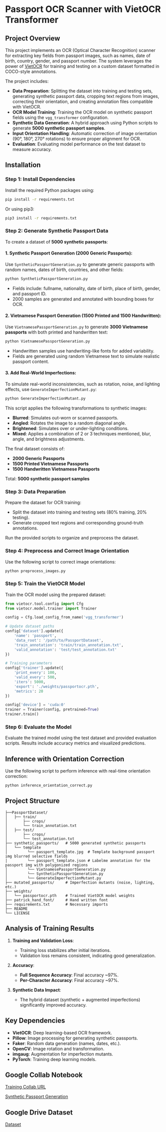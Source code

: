 # Passport OCR Scanner with VietOCR Transformer

## Project Overview
This project implements an OCR (Optical Character Recognition) scanner for extracting key fields from passport images, such as names, date of birth, country, gender, and passport number. The system leverages the power of [VietOCR](https://github.com/pbcquoc/vietocr) for training and testing on a custom dataset formatted in COCO-style annotations.

The project includes:
- **Data Preparation**: Splitting the dataset into training and testing sets, generating synthetic passport data, cropping text regions from images, correcting their orientation, and creating annotation files compatible with VietOCR.
- **OCR Model Training**: Training the OCR model on synthetic passport fields using the `vgg_transformer` configuration.
- **Synthetic Data Generation**: A hybrid approach using Python scripts to generate **5000 synthetic passport samples**.
- **Input Orientation Handling**: Automatic correction of image orientation (90°, 180°, 270° rotations) to ensure proper alignment for OCR.
- **Evaluation**: Evaluating model performance on the test dataset to measure accuracy.

## Installation

### Step 1: Install Dependencies
Install the required Python packages using:
```bash
pip install -r requirements.txt
```

Or using pip3:
```bash
pip3 install -r requirements.txt
```

### Step 2: Generate Synthetic Passport Data
To create a dataset of **5000 synthetic passports**:

#### 1. **Synthetic Passport Generation** (2000 Generic Passports):
Use `SyntheticPassportGeneration.py` to generate generic passports with random names, dates of birth, countries, and other fields:
```bash
python SyntheticPassportGeneration.py
```
- Fields include: fullname, nationality, date of birth, place of birth, gender, and passport ID.
- 2000 samples are generated and annotated with bounding boxes for OCR.

#### 2. **Vietnamese Passport Generation** (1500 Printed and 1500 Handwritten):
Use `VietnamesePassportGeneration.py` to generate **3000 Vietnamese passports** with both printed and handwritten text:
```bash
python VietnamesePassportGeneration.py
```
- Handwritten samples use handwriting-like fonts for added variability.
- Fields are generated using random Vietnamese text to simulate realistic passport content.

#### 3. **Add Real-World Imperfections**:
To simulate real-world inconsistencies, such as rotation, noise, and lighting effects, use `GenerateImperfectionMutant.py`:
```bash
python GenerateImperfectionMutant.py
```
This script applies the following transformations to synthetic images:
- **Blurred**: Simulates out-worn or scanned passports.
- **Angled**: Rotates the image to a random diagonal angle.
- **Brightened**: Simulates over or under-lighting conditions.
- **Mixed**: Applies a combination of 2 or 3 techniques mentioned, blur, angle, and brightness adjustments.

The final dataset consists of:
- **2000 Generic Passports**
- **1500 Printed Vietnamese Passports**
- **1500 Handwritten Vietnamese Passports**

Total: **5000 synthetic passport samples**

### Step 3: Data Preparation
Prepare the dataset for OCR training:
- Split the dataset into training and testing sets (80% training, 20% testing).
- Generate cropped text regions and corresponding ground-truth annotations.

Run the provided scripts to organize and preprocess the dataset.

### Step 4: Preprocess and Correct Image Orientation
Use the following script to correct image orientations:
```python
python preprocess_images.py
```

### Step 5: Train the VietOCR Model
Train the OCR model using the prepared dataset:
```python
from vietocr.tool.config import Cfg
from vietocr.model.trainer import Trainer

config = Cfg.load_config_from_name('vgg_transformer')

# Update dataset paths
config['dataset'].update({
    'name': 'passport',
    'data_root': '/path/to/PassportDataset',
    'train_annotation': 'train/train_annotation.txt',
    'valid_annotation': 'test/test_annotation.txt'
})

# Training parameters
config['trainer'].update({
    'print_every': 100,
    'valid_every': 500,
    'iters': 5000,
    'export': './weights/passportocr.pth',
    'metrics': 20
})

config['device'] = 'cuda:0'
trainer = Trainer(config, pretrained=True)
trainer.train()
```

### Step 6: Evaluate the Model
Evaluate the trained model using the test dataset and provided evaluation scripts. Results include accuracy metrics and visualized predictions.

## Inference with Orientation Correction
Use the following script to perform inference with real-time orientation correction:
```python
python inference_orientation_correct.py
```

## Project Structure
```plaintext
├──PassportDataset/
│   ├── train/
│       ├── crops/
│       └── train_annotation.txt
│   ├── test/
│       ├── crops/
│       └── test_annotation.txt
├── synthetic_passports/   # 5000 generated synthetic passports
│   └── template           
│         └── passport_template.jpg  # Template background passport img blurred selective fields
│         └── passport_template.json # Labelme annotation for the passport img with polygonized regions
│         └── VietnamesePassportGeneration.py
│         └── SyntheticPassportGeneration.py
│         └── GenerateImperfectionMutant.py
├── mutated_passports/     # Imperfection mutants (noise, lighting, etc.)
├── weights/
│   └── passportocr.pth    # Trained VietOCR model weights
├── patrick_hand_font/     # Hand written font
├── requirements.txt       # Necessary imports
├── README
└── LICENSE
```

## Analysis of Training Results
1. **Training and Validation Loss**:
   - Training loss stabilizes after initial iterations.
   - Validation loss remains consistent, indicating good generalization.

2. **Accuracy**:
   - **Full Sequence Accuracy**: Final accuracy ~97%.
   - **Per-Character Accuracy**: Final accuracy ~97%.

3. **Synthetic Data Impact**:
   - The hybrid dataset (synthetic + augmented imperfections) significantly improved accuracy.

## Key Dependencies
- **VietOCR**: Deep learning-based OCR framework.
- **Pillow**: Image processing for generating synthetic passports.
- **Faker**: Random data generation (names, dates, etc.).
- **OpenCV**: Image rotation and transformation.
- **imgaug**: Augmentation for imperfection mutants.
- **PyTorch**: Training deep learning models.


## Google Collab Notebook
[Training Collab URL](https://colab.research.google.com/drive/1sZmpSJiAb6y3ciqwRzJPdgVEjk7bLZt3?usp=sharing)

[Synthetic Passport Generation](https://colab.research.google.com/drive/1Al4w8ccJxCnMTSFeYEuMXewpzhBO8AgF?usp=sharing)

## Google Drive Dataset
[Dataset](https://drive.google.com/drive/folders/1WUuXciJYsFgsY81KnibXRKDxninKg0bu?usp=sharing)